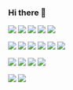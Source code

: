 ### Hi there 👋

<img src="https://img.shields.io/badge/Java-007396?style=flat-square&logo=Java&logoColor=white"/>  <img src="https://img.shields.io/badge/Spring-6DB33F?style=flat-square&logo=Spring&logoColor=white"/>  <img src="https://img.shields.io/badge/SpringBoot-6DB33F?style=flat-square&logo=SpringBoot&logoColor=white"/>  <img src="https://img.shields.io/badge/JavaScript-F7DF1E?style=flat-square&logo=JavaScript&logoColor=white"/>  <img src="https://img.shields.io/badge/jQuery-0769AD?style=flat-square&logo=jQuery&logoColor=white"/>

<img src="https://img.shields.io/badge/HTML5-E34F26?style=flat-square&logo=HTML5&logoColor=white"/>  <img src="https://img.shields.io/badge/CSS3-1572B6?style=flat-square&logo=CSS3&logoColor=white"/>  <img src="https://img.shields.io/badge/Bootstrap-7952B3?style=flat-square&logo=Bootstrap&logoColor=white"/>
<img src="https://img.shields.io/badge/MySQL-4479A1?style=flat-square&logo=MySQL&logoColor=white"/>  <img src="https://img.shields.io/badge/MicrosoftSQLServer-CC2927?style=flat-square&logo=MicrosoftSQLServer&logoColor=white"/>  <img src="https://img.shields.io/badge/MariaDB-003545?style=flat-square&logo=MariaDB&logoColor=white"/>

<img src="https://img.shields.io/badge/EclipseIDE-2C2255?style=flat-square&logo=EclipseIDE&logoColor=white"/>  <img src="https://img.shields.io/badge/Postman-FF6C37?style=flat-square&logo=Postman&logoColor=white"/>  <img src="https://img.shields.io/badge/GitHub-181717?style=flat-square&logo=GitHub&logoColor=white"/>  <img src="https://img.shields.io/badge/Subversion-809CC9?style=flat-square&logo=Subversion&logoColor=white"/>

<img src="https://img.shields.io/badge/Windows-0078D6?style=flat-square&logo=Windows&logoColor=white"/>  <img src="https://img.shields.io/badge/macOS-000000?style=flat-square&logo=macOS&logoColor=white"/>


<!--
**hodumonn/hodumonn** is a ✨ _special_ ✨ repository because its `README.md` (this file) appears on your GitHub profile.

Here are some ideas to get you started:

- 🔭 I’m currently working on ...
- 🌱 I’m currently learning ...
- 👯 I’m looking to collaborate on ...
- 🤔 I’m looking for help with ...
- 💬 Ask me about ...
- 📫 How to reach me: ...
- 😄 Pronouns: ...
- ⚡ Fun fact: ...
-->
